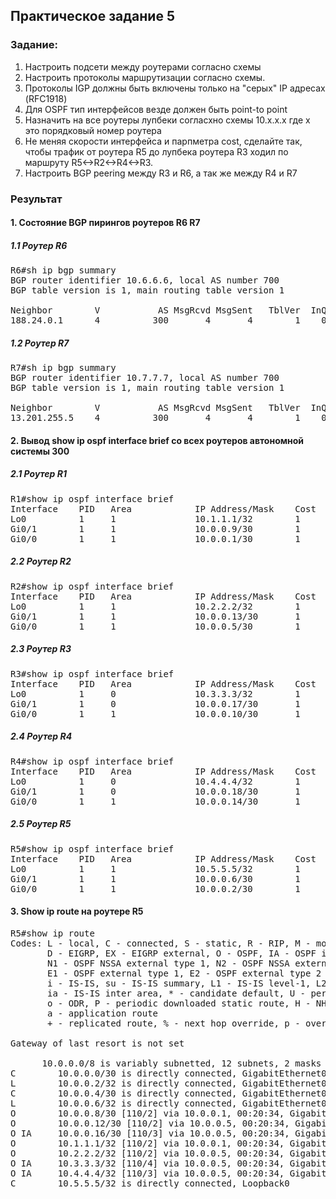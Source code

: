 ## Практическое задание 5

### Задание:

1. Настроить подсети между роутерами согласно схемы
2. Настроить протоколы маршрутизации согласно схемы.
3. Протоколы IGP должны быть включены только на "серых" IP адресах (RFC1918)
4. Для OSPF тип интерфейсов везде должен быть point-to point
5. Назначить на все роутеры лупбеки согласхно схемы 10.x.x.x где x это порядковый номер роутера
6. Не меняя скорости интерфейса и парпметра cost, сделайте так, чтобы трафик от роутера R5
до лупбека роутера R3 ходил по маршруту R5<->R2<->R4<->R3.
7. Настроить BGP peering между R3 и R6, а так же между R4 и R7

### Результат

#### 1. Состояние BGP пирингов роутеров R6 R7
##### 1.1 Роутер R6

<pre>
R6#sh ip bgp summary
BGP router identifier 10.6.6.6, local AS number 700
BGP table version is 1, main routing table version 1

Neighbor        V           AS MsgRcvd MsgSent   TblVer  InQ OutQ Up/Down  State/PfxRcd
188.24.0.1      4          300       4       4        1    0    0 00:01:47        0
</pre>

##### 1.2 Роутер R7

<pre>
R7#sh ip bgp summary
BGP router identifier 10.7.7.7, local AS number 700
BGP table version is 1, main routing table version 1

Neighbor        V           AS MsgRcvd MsgSent   TblVer  InQ OutQ Up/Down  State/PfxRcd
13.201.255.5    4          300       4       4        1    0    0 00:01:14        0
</pre>

#### 2. Вывод show ip ospf interface brief со всех роутеров автономной системы 300

##### 2.1 Роутер R1

<pre>
R1#show ip ospf interface brief
Interface    PID   Area            IP Address/Mask    Cost  State Nbrs F/C
Lo0          1     1               10.1.1.1/32        1     LOOP  0/0
Gi0/1        1     1               10.0.0.9/30        1     P2P   1/1
Gi0/0        1     1               10.0.0.1/30        1     P2P   1/1
</pre>

##### 2.2 Роутер R2

<pre>
R2#show ip ospf interface brief
Interface    PID   Area            IP Address/Mask    Cost  State Nbrs F/C
Lo0          1     1               10.2.2.2/32        1     LOOP  0/0
Gi0/1        1     1               10.0.0.13/30       1     P2P   1/1
Gi0/0        1     1               10.0.0.5/30        1     P2P   1/1
</pre>

##### 2.3 Роутер R3

<pre>
R3#show ip ospf interface brief
Interface    PID   Area            IP Address/Mask    Cost  State Nbrs F/C
Lo0          1     0               10.3.3.3/32        1     LOOP  0/0
Gi0/1        1     0               10.0.0.17/30       1     P2P   1/1
Gi0/0        1     1               10.0.0.10/30       1     P2P   1/1
</pre>

##### 2.4 Роутер R4

<pre>
R4#show ip ospf interface brief
Interface    PID   Area            IP Address/Mask    Cost  State Nbrs F/C
Lo0          1     0               10.4.4.4/32        1     LOOP  0/0
Gi0/1        1     0               10.0.0.18/30       1     P2P   1/1
Gi0/0        1     1               10.0.0.14/30       1     P2P   1/1
</pre>

##### 2.5 Роутер R5

<pre>
R5#show ip ospf interface brief
Interface    PID   Area            IP Address/Mask    Cost  State Nbrs F/C
Lo0          1     1               10.5.5.5/32        1     LOOP  0/0
Gi0/1        1     1               10.0.0.6/30        1     P2P   1/1
Gi0/0        1     1               10.0.0.2/30        1     P2P   1/1
</pre>

#### 3. Show ip route на роутере R5

<pre>
R5#show ip route
Codes: L - local, C - connected, S - static, R - RIP, M - mobile, B - BGP
       D - EIGRP, EX - EIGRP external, O - OSPF, IA - OSPF inter area
       N1 - OSPF NSSA external type 1, N2 - OSPF NSSA external type 2
       E1 - OSPF external type 1, E2 - OSPF external type 2
       i - IS-IS, su - IS-IS summary, L1 - IS-IS level-1, L2 - IS-IS level-2
       ia - IS-IS inter area, * - candidate default, U - per-user static route
       o - ODR, P - periodic downloaded static route, H - NHRP, l - LISP
       a - application route
       + - replicated route, % - next hop override, p - overrides from PfR

Gateway of last resort is not set

      10.0.0.0/8 is variably subnetted, 12 subnets, 2 masks
C        10.0.0.0/30 is directly connected, GigabitEthernet0/0
L        10.0.0.2/32 is directly connected, GigabitEthernet0/0
C        10.0.0.4/30 is directly connected, GigabitEthernet0/1
L        10.0.0.6/32 is directly connected, GigabitEthernet0/1
O        10.0.0.8/30 [110/2] via 10.0.0.1, 00:20:34, GigabitEthernet0/0
O        10.0.0.12/30 [110/2] via 10.0.0.5, 00:20:34, GigabitEthernet0/1
O IA     10.0.0.16/30 [110/3] via 10.0.0.5, 00:20:34, GigabitEthernet0/1
O        10.1.1.1/32 [110/2] via 10.0.0.1, 00:20:34, GigabitEthernet0/0
O        10.2.2.2/32 [110/2] via 10.0.0.5, 00:20:34, GigabitEthernet0/1
O IA     10.3.3.3/32 [110/4] via 10.0.0.5, 00:20:34, GigabitEthernet0/1
O IA     10.4.4.4/32 [110/3] via 10.0.0.5, 00:20:34, GigabitEthernet0/1
C        10.5.5.5/32 is directly connected, Loopback0
</pre>